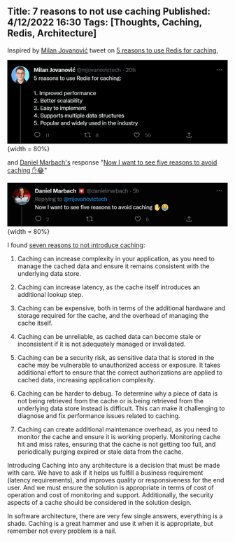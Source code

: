 Title: 7 reasons to not use caching
Published: 4/12/2022 16:30
Tags: [Thoughts, Caching, Redis, Architecture] 
---

Inspired by [Milan Jovanović](https://twitter.com/mjovanovictech) tweet on [5 reasons to use Redis for caching](https://twitter.com/mjovanovictech/status/1599124855542411264), 

![](/posts/images/caching/5reasonsCaching.png){width = 80%}

and [Daniel Marbach's](https://twitter.com/danielmarbach) response "[Now I want to see five reasons to avoid caching ✋😂](https://twitter.com/danielmarbach/status/1599352526888849408)"

![](/posts/images/caching/5reasonsNoCaching.png){width = 80%}

I found [seven reasons to not introduce caching](https://twitter.com/ThrowATwit/status/1599356806874427392): 

1. Caching can increase complexity in your application, as you need to manage the cached data and ensure it remains consistent with the underlying data store.

2. Caching can increase latency, as the cache itself introduces an additional lookup step.

3. Caching can be expensive, both in terms of the additional hardware and storage required for the cache, and the overhead of managing the cache itself.

4. Caching can be unreliable, as cached data can become stale or inconsistent if it is not adequately managed or invalidated.

5. Caching can be a security risk, as sensitive data that is stored in the cache may be vulnerable to unauthorized access or exposure. It takes additional effort to ensure that the correct authorizations are applied to cached data, increasing application complexity.

6. Caching can be harder to debug. To determine why a piece of data is not being retrieved from the cache or is being retrieved from the underlying data store instead is difficult. This can make it challenging to diagnose and fix performance issues related to caching.

7. Caching can create additional maintenance overhead, as you need to monitor the cache and ensure it is working properly. Monitoring cache hit and miss rates, ensuring that the cache is not getting too full, and periodically purging expired or stale data from the cache.

Introducing Caching into any architecture is a decision that must be made with care. We have to ask if it helps us fulfill a business requirement (latency requirements), and improves quality or responsiveness for the end user. And we must ensure the solution is appropriate in terms of cost of operation and cost of monitoring and support. Additionally, the security aspects of a cache should be considered in the solution design.

In software architecture, there are very few single answers, everything is a shade. Caching is a great hammer and use it when it is appropriate, but remember not every problem is a nail.